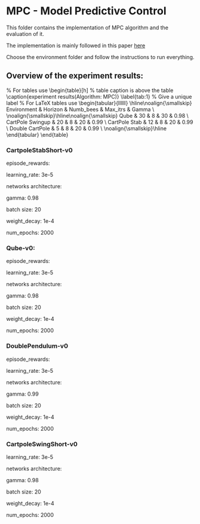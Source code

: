 # MPC - Model Predictive Control

This folder contains the implementation of MPC algorithm and the evaluation of it.

The implementation is mainly followed in this paper [here](https://ieeexplore.ieee.org/abstract/document/8463189)

Choose the environment folder and follow the instructions to run everything.

## Overview of the experiment results:

% For tables use
\begin{table}[h]
% table caption is above the table
\caption{experiment results(Algorithm: MPC)}
\label{tab:1}       % Give a unique label
% For LaTeX tables use
\begin{tabular}{llllll}
\hline\noalign{\smallskip}
Environment & Horizon & Numb\_bees & Max\_itrs & Gamma \\
\noalign{\smallskip}\hline\noalign{\smallskip}
Qube & 30 & 8 & 30  & 0.98  \\
CartPole Swingup & 20 & 8 & 20  & 0.99  \\
CartPole Stab & 12 & 8 & 20 & 0.99 \\
Double CartPole & 5 & 8 & 20  & 0.99 \\
\noalign{\smallskip}\hline
\end{tabular}
\end{table}

### CartpoleStabShort-v0
   episode_rewards:
   
   learning_rate: 3e-5
   
   networks architecture:
   
   gamma: 0.98
   
   batch size: 20
   
   weight_decay: 1e-4
   
   num_epochs: 2000
   
### Qube-v0:
   episode_rewards:
   
   learning_rate: 3e-5
   
   networks architecture:
   
   gamma: 0.98
   
   batch size: 20
   
   weight_decay: 1e-4
   
   num_epochs: 2000
   
   
### DoublePendulum-v0
   episode_rewards:
   
   learning_rate: 3e-5
   
   networks architecture:
   
   gamma: 0.99
   
   batch size: 20

   weight_decay: 1e-4
   
   num_epochs: 2000

### CartpoleSwingShort-v0
   learning_rate: 3e-5
   
   networks architecture:
   
   gamma: 0.98
   
   batch size: 20
   
   weight_decay: 1e-4
   
   num_epochs: 2000

